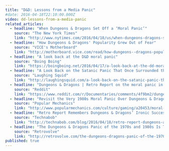 ```yaml
---
title: "D&D: Lessons from a Media Panic"
#date: 2016-04-18T22:10:00.000Z
video: dd-lessons-from-a-media-panic
related_articles:
  - headline: "When Dungeons & Dragons Set Off a ‘Moral Panic’"
    source: "The New York Times"
    link: "http://www.nytimes.com/2016/04/18/us/when-dungeons-dragons-set-off-a-moral-panic.html"
  - headline: "How Dungeons & Dragons' Popularity Grew Out of Fear"
    source: "VICE's Motherboard"
    link: "http://motherboard.vice.com/read/how-dungeons--dragons-popularity-grew-out-of-fear?utm_source=mbtwitter"
  - headline: "A look back at the D&D moral panic"
    source: "Boing Boing"
    link: "https://boingboing.net/2016/04/17/a-look-back-at-the-dd-moral-p.html"
  - headline: "A Look Back on the Satanic Panic That Once Surrounded the Game Dungeons & Dragons"
    source: "Laughing Squid"
    link: "http://laughingsquid.com/a-look-back-on-the-satanic-panic-that-once-surrounded-the-game-dungeons-dragons/"
  - headline: "Dungeons & Dragons | Retro Report on the moral panic in the 1980s of Dungeons & Dragons "
    source: "Reddit"
    link: "https://www.reddit.com/r/Documentaries/comments/4f9bm2/dungeons_dragons_fact_from_fantasy2016_retro/"
  - headline: "Revisit the Very 1980s Moral Panic Over Dungeons & Dragons"
    source: "Popular Mechanics"
    link: "http://www.popularmechanics.com/culture/gaming/a20453/moral-panic-dungeons-dragons/"
  - headline: "Retro Report Remembers Dungeons & Dragons’ Ironic Success Story"
    source: "Technabob"
    link: "http://technabob.com/blog/2016/04/18/retro-report-dungeons-and-dragons/"
  - headline: "The Dungeons & Dragons Panic of the 1970s and 1980s Is Tackled in This Retro Report Video"
    source: "Retrovolve"
    link: "http://retrovolve.com/the-dungeons-dragons-panic-of-the-1970s-and-1980s-is-tackled-in-this-retro-report-video/"
published: true
---
```


